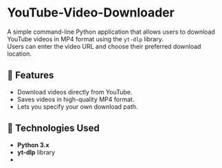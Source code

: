 # YouTube-Video-Downloader

A simple command-line Python application that allows users to download YouTube videos in MP4 format using the `yt-dlp` library.  
Users can enter the video URL and choose their preferred download location.

## 🚀 Features
- Download videos directly from YouTube.
- Saves videos in high-quality MP4 format.
- Lets you specify your own download path.


## 🧰 Technologies Used
- **Python 3.x**
- **yt-dlp** library
- 
